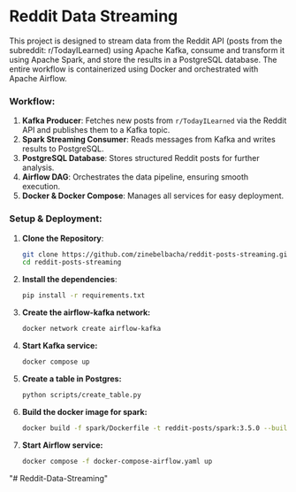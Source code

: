 # Reddit Data Streaming


This project is designed to stream data from the Reddit API (posts from the subreddit: r/TodayILearned) using Apache Kafka, consume and transform it using Apache Spark, and store the results in a PostgreSQL database. The entire workflow is containerized using Docker and orchestrated with Apache Airflow.

### Workflow:
1. **Kafka Producer**: Fetches new posts from `r/TodayILearned` via the Reddit API and publishes them to a Kafka topic.
2. **Spark Streaming Consumer**: Reads messages from Kafka and writes results to PostgreSQL.
3. **PostgreSQL Database**: Stores structured Reddit posts for further analysis.
4. **Airflow DAG**: Orchestrates the data pipeline, ensuring smooth execution.
5. **Docker & Docker Compose**: Manages all services for easy deployment.

### Setup & Deployment:
1. **Clone the Repository**:
   ```bash
   git clone https://github.com/zinebelbacha/reddit-posts-streaming.git
   cd reddit-posts-streaming

2. **Install the dependencies**:
   ```bash
   pip install -r requirements.txt

3. **Create the airflow-kafka network:**
   ```bash
   docker network create airflow-kafka

4. **Start Kafka service:**
   ```bash
   docker compose up

5. **Create a table in Postgres:**
   ```bash
   python scripts/create_table.py

6. **Build the docker image for spark:**
   ```bash
   docker build -f spark/Dockerfile -t reddit-posts/spark:3.5.0 --build-arg POSTGRES_PASSWORD=$POSTGRES_PASSWORD  .


3. **Start Airflow service:**
   ```bash
   docker compose -f docker-compose-airflow.yaml up
"# Reddit-Data-Streaming" 
